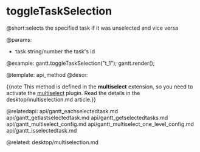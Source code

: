 toggleTaskSelection
=============
@short:selects the specified task if it was unselected and vice versa
	

@params:
- task		string/number		the task's id




@example:
gantt.toggleTaskSelection("t_1"); 
gantt.render();

@template:	api_method
@descr:

{{note This method is defined in the **multiselect** extension, so you need to activate the [multiselect](desktop/extensions_list.md#multitaskselection) plugin. Read the details in the desktop/multiselection.md article.}}

@relatedapi:
	api/gantt_eachselectedtask.md
    api/gantt_getlastselectedtask.md
    api/gantt_getselectedtasks.md
    api/gantt_multiselect_config.md
    api/gantt_multiselect_one_level_config.md
    api/gantt_isselectedtask.md

@related:
	desktop/multiselection.md
    
